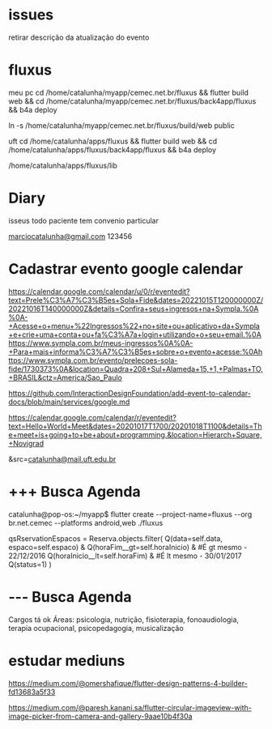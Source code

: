 # issues
retirar descrição da atualização do evento

# fluxus

meu pc
cd /home/catalunha/myapp/cemec.net.br/fluxus && flutter build web && cd /home/catalunha/myapp/cemec.net.br/fluxus/back4app/fluxus && b4a deploy


ln -s /home/catalunha/myapp/cemec.net.br/fluxus/build/web public


uft
cd /home/catalunha/apps/fluxus && flutter build web && cd /home/catalunha/apps/fluxus/back4app/fluxus && b4a deploy

/home/catalunha/apps/fluxus/lib

# Diary



isseus
todo paciente tem convenio particular


marciocatalunha@gmail.com
123456


# Cadastrar evento google calendar
https://calendar.google.com/calendar/u/0/r/eventedit?text=Prele%C3%A7%C3%B5es+Sola+Fide&dates=20221015T120000000Z/20221016T140000000Z&details=Confira+seus+ingresos+na+Sympla.%0A%0A-+Acesse+o+menu+%22Ingressos%22+no+site+ou+aplicativo+da+Sympla+e+crie+uma+conta+ou+fa%C3%A7a+login+utilizando+o+seu+email.%0Ahttps://www.sympla.com.br/meus-ingressos%0A%0A-+Para+mais+informa%C3%A7%C3%B5es+sobre+o+evento+acesse:%0Ahttps://www.sympla.com.br/evento/prelecoes-sola-fide/1730373%0A&location=Quadra+208+Sul+Alameda+15,+1,+Palmas+TO,+BRASIL&ctz=America/Sao_Paulo

https://github.com/InteractionDesignFoundation/add-event-to-calendar-docs/blob/main/services/google.md

https://calendar.google.com/calendar/r/eventedit?text=Hello+World+Meet&dates=20201017T1700/20201018T1100&details=The+meet+is+going+to+be+about+programming.&location=Hierarch+Square,+Novigrad

&src=catalunha@mail.uft.edu.br

# +++ Busca Agenda

catalunha@pop-os:~/myapp$ flutter create --project-name=fluxus --org br.net.cemec --platforms android,web ./fluxus

qsRservationEspacos = Reserva.objects.filter(
    Q(data=self.data, espaco=self.espaco) &
    Q(horaFim__gt=self.horaInicio) & #É gt mesmo - 22/12/2016
    Q(horaInicio__lt=self.horaFim) & #É lt mesmo - 30/01/2017
    Q(status=1)
)

# --- Busca Agenda

Cargos tá ok
Áreas: psicologia, nutrição, fisioterapia, fonoaudiologia, terapia ocupacional, psicopedagogia, musicalização

# estudar mediuns
https://medium.com/@omershafique/flutter-design-patterns-4-builder-fd13683a5f33

https://medium.com/@paresh.kanani.sa/flutter-circular-imageview-with-image-picker-from-camera-and-gallery-9aae10b4f30a

